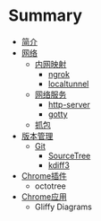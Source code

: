 # Summary

* [简介](README.md)
* [网络](chapter1.md)
    * [内网映射](内网映射.md)
        * [ngrok](ngrok.md)
        * [localtunnel](localtunnel.md)
    * [网络服务](网络服务.md)
        * [http-server](http.md)
        * [gotty](gotty.md)
    * [抓包](抓包.md)
* [版本管理](版本管理.md)
    * [Git](git.md)
        * [SourceTree](sourcetree.md)
        * [kdiff3](kdiff3.md)
* [Chrome插件](chrome插件.md)
    * octotree
* [Chrome应用](chrome应用.md)
    * Gliffy Diagrams

